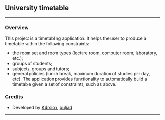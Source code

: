 ## **University timetable**

---

### Overview
This project is a timetabling application. It helps the user to produce a timetable within the
following constraints:
- the room set and room types (lecture room, computer room, laboratory, etc.);
- groups of students;
- subjects, groups and tutors;
- general policies (lunch break, maximum duration of studies per day, etc).
The application provides functionality to automatically build a timetable given a set of constraints, such
as above.

### Credits
- Developed by [K4rsion](https://github.com/K4rsion), [buljad](https://github.com/buljad)
---
